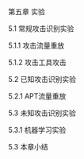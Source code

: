 第五章 实验

5.1 常规攻击识别实验

5.1.1 攻击流量重放

5.1.2 攻击工具攻击

5.2 已知攻击识别实验

5.2.1 APT流量重放

5.3 未知攻击识别实验

5.3.1 机器学习实验

5.3 本章小结

